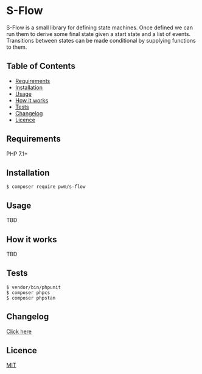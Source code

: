 # S-Flow

S-Flow is a small library for defining state machines. Once defined we can run them to derive some final state given a start state and a list of events. Transitions between states can be made conditional by supplying functions to them.

## Table of Contents

* [Requirements](#requirements)
* [Installation](#installation)
* [Usage](#usage)
* [How it works](#how-it-works)
* [Tests](#tests)
* [Changelog](#changelog)
* [Licence](#licence)

## Requirements

PHP 7.1+

## Installation

    $ composer require pwm/s-flow

## Usage

TBD
 
## How it works

TBD

## Tests

	$ vendor/bin/phpunit
	$ composer phpcs
	$ composer phpstan

## Changelog

[Click here](changelog.md)

## Licence

[MIT](LICENSE)
